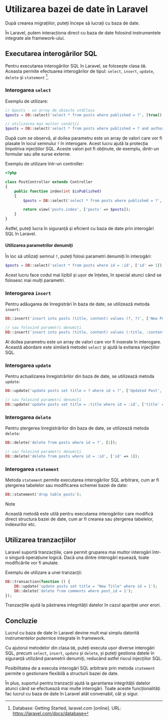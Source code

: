 # Utilizarea bazei de date în Laravel

După crearea migrațiilor, puteți începe să lucrați cu baza de date.

În Laravel, putem interacționa direct cu baza de date folosind instrumentele integrate ale framework-ului.

## Executarea interogărilor SQL

Pentru executarea interogărilor SQL în Laravel, se folosește clasa `DB`. Aceasta permite efectuarea interogărilor de tipul: `select`, `insert`, `update`, `delete` și `statement` [^1].

### Interogarea `select`

Exemplu de utilizare:

```php
// $posts - un array de obiecte stdClass
$posts = DB::select('select * from posts where published = ?', [true]);

// utilizarea mai multor condiții
$posts = DB::select('select * from posts where published = ? and author_id = ?', [true, 1]);
```

După cum se observă, al doilea parametru este un array de valori care vor fi plasate în locul semnului `?` în interogare. Acest lucru ajută la protecția împotriva injecțiilor SQL. Aceste valori pot fi obținute, de exemplu, dintr-un formular sau alte surse externe.

Exemplu de utilizare într-un controller:

```php
<?php

class PostController extends Controller
{
    public function index(int $isPublished)
    {
        $posts = DB::select('select * from posts where published = ?', [$isPublished]);

        return view('posts.index', ['posts' => $posts]);
    }
}
```

Astfel, puteți lucra în siguranță și eficient cu baza de date prin interogări SQL în Laravel.

#### Utilizarea parametrilor denumiți

În loc să utilizați semnul `?`, puteți folosi parametri denumiți în interogări:

```php
$posts = DB::select('select * from posts where id = :id', ['id' => 1]);
```

Acest lucru face codul mai lizibil și ușor de înțeles, în special atunci când se folosesc mai mulți parametri.

### Interogarea `insert`

Pentru adăugarea de înregistrări în baza de date, se utilizează metoda `insert`:

```php
DB::insert('insert into posts (title, content) values (?, ?)', ['New Post', 'Content']);

// sau folosind parametri denumiți
DB::insert('insert into posts (title, content) values (:title, :content)', ['title' => 'New Post', 'content' => 'Content']);
```

Al doilea parametru este un array de valori care vor fi inserate în interogare. Această abordare este similară metodei `select` și ajută la evitarea injecțiilor SQL.

### Interogarea `update`

Pentru actualizarea înregistrărilor din baza de date, se utilizează metoda `update`:

```php
DB::update('update posts set title = ? where id = ?', ['Updated Post', 1]);

// sau folosind parametri denumiți
DB::update('update posts set title = :title where id = :id', ['title' => 'Updated Post', 'id' => 1]);
```

### Interogarea `delete`

Pentru ștergerea înregistrărilor din baza de date, se utilizează metoda `delete`:

```php
DB::delete('delete from posts where id = ?', [1]);

// sau folosind parametri denumiți
DB::delete('delete from posts where id = :id', ['id' => 1]);
```

### Interogarea `statement`

Metoda `statement` permite executarea interogărilor SQL arbitrare, cum ar fi ștergerea tabelelor sau modificarea schemei bazei de date:

```php
DB::statement('drop table posts');
```

> [!NOTE]
> Această metodă este utilă pentru executarea interogărilor care modifică direct structura bazei de date, cum ar fi crearea sau ștergerea tabelelor, indexurilor etc.

## Utilizarea tranzacțiilor

Laravel suportă tranzacțiile, care permit gruparea mai multor interogări într-o singură operațiune logică. Dacă una dintre interogări eșuează, toate modificările vor fi anulate.

Exemplu de utilizare a unei tranzacții:

```php
DB::transaction(function () {
    DB::update('update posts set title = "New Title" where id = 1');
    DB::delete('delete from comments where post_id = 1');
});
```

Tranzacțiile ajută la păstrarea integrității datelor în cazul apariției unor erori.

## Concluzie

Lucrul cu baza de date în Laravel devine mult mai simplu datorită instrumentelor puternice integrate în framework.

Cu ajutorul metodelor din clasa `DB`, puteți executa ușor diverse interogări SQL, precum `select`, `insert`, `update` și `delete`, și puteți gestiona datele în siguranță utilizând parametrii denumiți, reducând astfel riscul injecțiilor SQL.

Posibilitatea de a executa interogări SQL arbitrare prin metoda `statement` permite o gestionare flexibilă a structurii bazei de date.

În plus, suportul pentru tranzacții ajută la garantarea integrității datelor atunci când se efectuează mai multe interogări. Toate aceste funcționalități fac lucrul cu baza de date în Laravel atât convenabil, cât și sigur.

[^1]: Database: Getting Started, laravel.com [online]. URL: https://laravel.com/docs/database